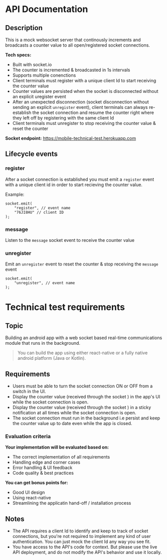 # **API Documentation**

## **Description**

This is a mock websocket server that continously increments and broadcasts a counter value to all open/registered socket connections.

**Tech specs:**

- Built with socket.io
- The counter is incremented & broadcasted in 1s intervals
- Supports multiple conenctions
- Client terminals must register with a unique client Id to start receiving the counter value
- Counter values are persisted when the socket is disconnected without an explicit uregister event
- After an unexpected disconnection (socket disconnection without sending an explicit `unregister` event), client terminals can always re-establish the socket connection and resume the counter right where they left off by registering with the same client Id
- Client terminals must unregister to stop receiving the counter value & reset the counter

**Socket endpoint:** <a href="https://mobile-technical-test.herokuapp.com">https://mobile-technical-test.herokuapp.com</a>

## **Lifecycle events**

### **register**

After a socket connection is established you must emit a `register` event with a unique client id in order to start recieving the counter value.

Example:

```
socket.emit(
    "register", // event name
    "76JI8HU" // client ID
);
```

### **message**

Listen to the `message` socket event to receive the counter value

### **unregister**

Emit an `unregister` event to reset the counter & stop receiving the `message` event

```
socket.emit(
    "unregister", // event name
);
```

# **Technical test requirements**

## **Topic**

Building an android app with a web socket based real-time communications module that runs in the background.

> You can build the app using either react-native or a fully native android platform (Java or Kotlin).

## **Requirements**

- Users must be able to turn the socket connection ON or OFF from a switch in the UI.
- Display the counter value (received through the socket ) in the app's UI while the socket connection is open.
- Display the counter value (received through the socket ) in a sticky notification at all times while the socket connection is open.
- The socket connection must run in the background i.e persist and keep the counter value up to date even while the app is closed.

### **Evaluation criteria**

**Your implementation will be evaluated based on:**

- The correct implementation of all requirements
- Handling edge and corner cases
- Error handling & UI feedback
- Code quality & best practices

**You can get bonus points for:**

- Good UI design
- Using react-native
- Streamlining the applicatin hand-off / installation process

## **Notes**

- The API requires a client Id to identify and keep to track of socket connections, but you're not required to implement any kind of user authentication. You can just mock the client Id any way you see fit.
- You have access to the API's code for context. But please use the live API deployment, and do not modify the API's behavior and use it locally.
